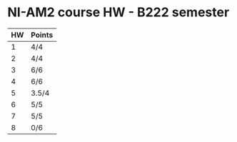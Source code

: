 # NI-AM2 course HW - B222 semester


| **HW** | **Points** |
|--------|------------|
| 1      | 4/4        |
| 2      | 4/4        |
| 3      | 6/6        |
| 4      | 6/6        |
| 5      | 3.5/4      |
| 6      | 5/5        |
| 7      | 5/5        |
| 8      | 0/6        |
